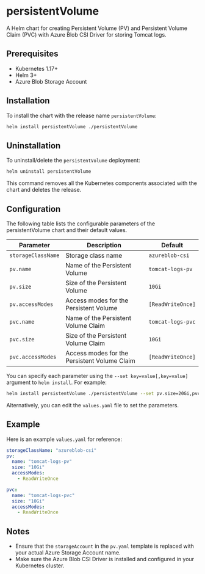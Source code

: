 # persistentVolume

A Helm chart for creating Persistent Volume (PV) and Persistent Volume Claim (PVC) with Azure Blob CSI Driver for storing Tomcat logs.

## Prerequisites

- Kubernetes 1.17+
- Helm 3+
- Azure Blob Storage Account

## Installation

To install the chart with the release name `persistentVolume`:

```sh
helm install persistentVolume ./persistentVolume
```

## Uninstallation

To uninstall/delete the `persistentVolume` deployment:

```sh
helm uninstall persistentVolume
```

This command removes all the Kubernetes components associated with the chart and deletes the release.

## Configuration

The following table lists the configurable parameters of the persistentVolume chart and their default values.

| Parameter                 | Description                                               | Default                    |
|---------------------------|-----------------------------------------------------------|----------------------------|
| `storageClassName`        | Storage class name                                        | `azureblob-csi`            |
| `pv.name`                 | Name of the Persistent Volume                             | `tomcat-logs-pv`           |
| `pv.size`                 | Size of the Persistent Volume                             | `10Gi`                     |
| `pv.accessModes`          | Access modes for the Persistent Volume                    | `[ReadWriteOnce]`          |
| `pvc.name`                | Name of the Persistent Volume Claim                       | `tomcat-logs-pvc`          |
| `pvc.size`                | Size of the Persistent Volume Claim                       | `10Gi`                     |
| `pvc.accessModes`         | Access modes for the Persistent Volume Claim              | `[ReadWriteOnce]`          |

You can specify each parameter using the `--set key=value[,key=value]` argument to `helm install`. For example:

```sh
helm install persistentVolume ./persistentVolume --set pv.size=20Gi,pvc.size=20Gi
```

Alternatively, you can edit the `values.yaml` file to set the parameters.

## Example

Here is an example `values.yaml` for reference:

```yaml
storageClassName: "azureblob-csi"
pv:
  name: "tomcat-logs-pv"
  size: "10Gi"
  accessModes:
    - ReadWriteOnce

pvc:
  name: "tomcat-logs-pvc"
  size: "10Gi"
  accessModes:
    - ReadWriteOnce
```

## Notes

- Ensure that the `storageAccount` in the `pv.yaml` template is replaced with your actual Azure Storage Account name.
- Make sure the Azure Blob CSI Driver is installed and configured in your Kubernetes cluster.


